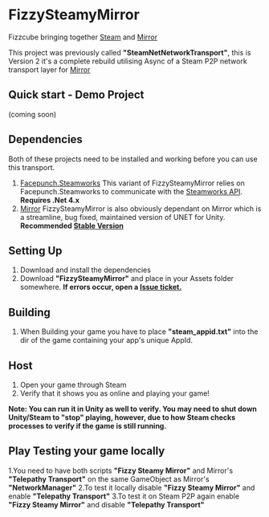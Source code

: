 # FizzySteamyMirror

Fizzcube bringing together [Steam](https://store.steampowered.com/) and [Mirror](https://github.com/vis2k/Mirror)

This project was previously called **"SteamNetNetworkTransport"**, this is Version 2 it's a complete rebuild utilising Async of a Steam P2P network transport layer for [Mirror](https://github.com/vis2k/Mirror)

## Quick start - Demo Project 

(coming soon)

## Dependencies
Both of these projects need to be installed and working before you can use this transport.
1. [Facepunch.Steamworks](https://github.com/Facepunch/Facepunch.Steamworks) This variant of FizzySteamyMirror relies on Facepunch.Steamworks to communicate with the [Steamworks API](https://partner.steamgames.com/doc/sdk). **Requires .Net 4.x**
2. [Mirror](https://github.com/vis2k/Mirror) FizzySteamyMirror is also obviously dependant on Mirror which is a streamline, bug fixed, maintained version of UNET for Unity. **Recommended [Stable Version](https://assetstore.unity.com/packages/tools/network/mirror-129321)**

## Setting Up
1. Download and install the dependencies 
2. Download **"FizzySteamyMirror"** and place in your Assets folder somewhere. **If errors occur, open a [Issue ticket.](https://github.com/thesupersoup/FizzySteamyMirror/issues)**

## Building
1. When Building your game you have to place **"steam_appid.txt"** into the dir of the game containing your app's unique AppId.

## Host
1. Open your game through Steam
3. Verify that it shows you as online and playing your game!

**Note: You can run it in Unity as well to verify. You may need to shut down Unity/Steam to "stop" playing, however, due to how Steam checks processes to verify if the game is still running.**

## Play Testing your game locally

1.You need to have both scripts **"Fizzy Steamy Mirror"** and Mirror's **"Telepathy Transport"** on the same GameObject as Mirror's **"NetworkManager"**
2.To test it locally disable **"Fizzy Steamy Mirror"** and enable **"Telepathy Transport"**
3.To test it on Steam P2P again enable **"Fizzy Steamy Mirror"** and disable **"Telepathy Transport"**
